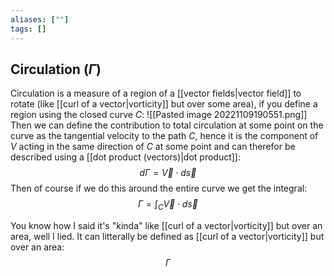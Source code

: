```yaml
---
aliases: [""]
tags: []
---
```


## Circulation ($\Gamma$)
Circulation is a measure of a region of a [[vector fields|vector field]] to rotate (like [[curl of a vector|vorticity]] but over some area), if you define a region using the closed curve $C$:
![[Pasted image 20221109190551.png]]
Then we can define the contribution to total circulation at some point on the curve as the tangential velocity to the path $C$, hence it is the component of $V$ acting in the same direction of $C$ at some point and can therefor be described using a [[dot product (vectors)|dot product]]:
$$ d\Gamma = \vec{V} \cdot d\vec{s} $$
Then of course if we do this around the entire curve we get the integral:
$$ \Gamma = \int_{C} \vec{V} \cdot d\vec{s} $$

You know how I said it's "kinda" like [[curl of a vector|vorticity]] but over an area, well I lied. It can litterally be defined as [[curl of a vector|vorticity]] but over an area:
$$ \Gamma $$

